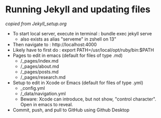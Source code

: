 # Running Jekyll and updating files
*copied from Jekyll_setup.org*

- To start local server, execute in terminal
  : bundle exec jekyll serve
  + also exists as alias "serveme" in zshell on 13"
- Then navigate to
  : http://localhost:4000
- Likely have to first do
  : export PATH=/usr/local/opt/ruby/bin:$PATH
- Pages to edit in emacs (default for files of type .md)
  + /_pages/index.md
  + /_pages/about.md
  + /_pages/posts.md
  + /_pages/research.md
- Setup to edit in Xcode or Emacs (default for files of type .yml)
  + _config.yml
  + /_data/navigation.yml
  + Beware: Xcode can introduce, but not show, "control character". Open in emacs to reveal.
- Commit, push, and pull to GitHub using Github Desktop
